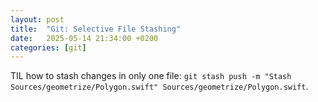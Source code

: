 ```yaml
---
layout: post
title:  "Git: Selective File Stashing"
date:   2025-05-14 21:34:00 +0200
categories: [git]
---
```

TIL how to stash changes in only one file: `git stash push -m "Stash Sources/geometrize/Polygon.swift" Sources/geometrize/Polygon.swift`.